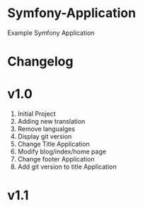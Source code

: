 # Symfony-Application
Example Symfony Application

# Changelog

# v1.0

1) Initial Project
2) Adding new translation
3) Remove langualges
4) Display git version
5) Change Title Application
6) Modify blog/index/home page
7) Change footer Application
8) Add git version to title Application

# v1.1
